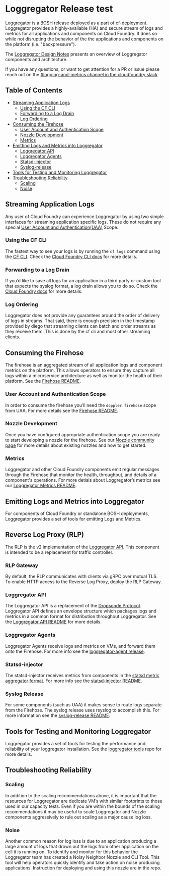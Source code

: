 # Loggregator Release test

Loggregator is a [BOSH][bosh] release deployed as a part of
[cf-deployment][cf-deployment]. Loggregator provides
a highly-available (HA) and secure stream of logs and metrics for all
applications and components on Cloud Foundry. It does so while not disrupting
the behavior of the the applications and components on the platform (i.e.
"backpressure").

The [Loggregator Design Notes](docs/loggregator-design.md) presents an
overview of Loggregator components and architecture.

If you have any questions, or want to get attention for a PR or issue please reach out on the [#logging-and-metrics channel in the cloudfoundry slack](https://cloudfoundry.slack.com/archives/CUW93AF3M)

## Table of Contents

* [Streaming Application Logs](#streaming-application-logs)
  * [Using the CF CLI](#using-the-cf-cli)
  * [Forwarding to a Log Drain](#forwarding-to-a-log-drain)
  * [Log Ordering](#log-ordering)
* [Consuming the Firehose](#consuming-the-firehose)
  * [User Account and Authentication Scope](#user-account-and-authentication-scope)
  * [Nozzle Development](#nozzle-development)
  * [Metrics](#metrics)
* [Emitting Logs and Metrics into Loggregator](#emitting-logs-and-metrics-into-loggregator)
  * [Loggregator API](#loggregator-api)
  * [Loggregator Agents](#loggregator-agents)
  * [Statsd-injector](#statsd-injector)
  * [Syslog-release](#syslog-release)
* [Tools for Testing and Monitoring Loggregator](#tools-for-testing-and-monitoring-loggregator)
* [Troubleshooting Reliability](#troubleshooting-reliability)
  * [Scaling](#scaling)
  * [Noise](#noise)


## Streaming Application Logs

Any user of Cloud Foundry can experience Loggregator by using two simple
interfaces for streaming application specific logs. These do not require any
special [User Account and Authentication(UAA)][uaa] Scope.

### Using the CF CLI

The fastest way to see your logs is by running the `cf logs` command using the
[CF CLI][cli]. Check the [Cloud Foundry CLI docs][cli-docs] for more details.

### Forwarding to a Log Drain

If you’d like to save all logs for an application in a third party or custom
tool that expects the syslog format, a log drain allows you to do so. Check
the [Cloud Foundry docs][cf-docs] for more details.

### Log Ordering

Loggregator does not provide any guarantees around the order of delivery
of logs in streams. That said, there is enough precision in the timestamp provided
by diego that streaming clients can batch and order streams as they receive them.
This is done by the cf cli and most other streaming clients.

## Consuming the Firehose

The firehose is an aggregated stream of all application logs and component
metrics on the platform. This allows operators to ensure they capture all logs
within a microservice architecture as well as monitor the health of their
platform. See the [Firehose README](docs/firehose.md).

### User Account and Authentication Scope

In order to consume the firehose you’ll need the `doppler.firehose` scope from
UAA. For more details see the [Firehose README](docs/firehose.md).

### Nozzle Development

Once you have configured appropriate authentication scope you are ready to
start developing a nozzle for the firehose. See our [Nozzle community
page](docs/community-nozzles.md) for more details about existing nozzles and
how to get started.

### Metrics

Loggregator and other Cloud Foundry components emit regular messages through
the Firehose that monitor the health, throughput, and details of a component's
operations. For more detials about Loggregator’s metrics see our [Loggregator
Metrics README](docs/metric_descriptions.md).

## Emitting Logs and Metrics into Loggregator

For components of Cloud Foundry or standalone BOSH deployments, Loggregator
provides a set of tools for emitting Logs and Metrics.

## Reverse Log Proxy (RLP)

The RLP is the v2 implementation of the [Loggregator API][api-readme]. This
component is intended to be a replacement for traffic controller.

### RLP Gateway

By default, the RLP communicates with clients via gRPC over mutual TLS. To enable HTTP access to the Reverse Log
Proxy, deploy the RLP Gateway.

### Loggregator API

The Loggregator API is a replacement of the [Dropsonde
Protocol][dropsonde-protocol]. Loggregator API defines an envelope structure
which packages logs and metrics in a common format for distribution throughout
Loggregator. See the [Loggregator API README][api-readme] for more details.

### Loggregator Agents

Loggregator Agents receive logs and metrics on VMs, and forward them onto the
Firehose. For more info see the [loggregator-agent release][loggregator-agent-release].

### Statsd-injector

The statsd-injector receives metrics from components in the
[statsd metric aggregator format][statsd-format]. For more info see the
[statsd-injector README][statsd-injector-readme].

### Syslog Release

For some components (such as UAA) it makes sense to route logs separate from
the Firehose. The syslog release uses rsyslog to accomplish this. For more
information see the [syslog-release README][syslog-release-readme].

## Tools for Testing and Monitoring Loggregator

Loggregator provides a set of tools for testing the
performance and reliability of your loggregator installation.
See the [loggregator tools](http://code.cloudfoundry.org/loggregator-tools)
repo for more details.

## Troubleshooting Reliability

### Scaling

In addition to the scaling recommendations above, it is important that
the resources for Loggregator are dedicate VM’s with similar footprints
to those used in our capacity tests. Even if you are within the bounds of
the scaling recommendations it may be useful to scale Loggregator and
Nozzle components aggressively to rule out scaling as a major cause log loss.

### Noise

Another common reason for log loss is due to an application producing a
large amount of logs that drown out the logs from other application on
the cell it is running on. To identify and monitor for this behavior the
Loggregator team has created a Noisy Neighbor Nozzle and CLI Tool. This
tool will help operators quickly identify and take action on noise
producing applications.  Instruction for deploying and using this nozzle
are in the repo.

[bosh]:                      https://bosh.io/
[cf-deployment]:             https://github.com/cloudfoundry/cf-deployment
[uaa]:                       https://github.com/cloudfoundry/uaa
[cli]:                       https://github.com/cloudfoundry/cli
[cli-docs]:                  https://cli.cloudfoundry.org/en-US/cf/logs.html
[cf-docs]:                   https://docs.cloudfoundry.org/devguide/services/log-management.html
[dropsonde-protocol]:        https://github.com/cloudfoundry/dropsonde-protocol
[api-readme]:                https://github.com/cloudfoundry/loggregator-api/blob/master/README.md
[statsd-format]:             https://codeascraft.com/2011/02/15/measure-anything-measure-everything/
[statsd-injector-readme]:    https://github.com/cloudfoundry/statsd-injector/blob/master/README.md
[syslog-release-readme]:     https://github.com/cloudfoundry/syslog-release/blob/master/README.md
[loggregator-agent-release]: https://github.com/cloudfoundry/loggregator-agent-release
